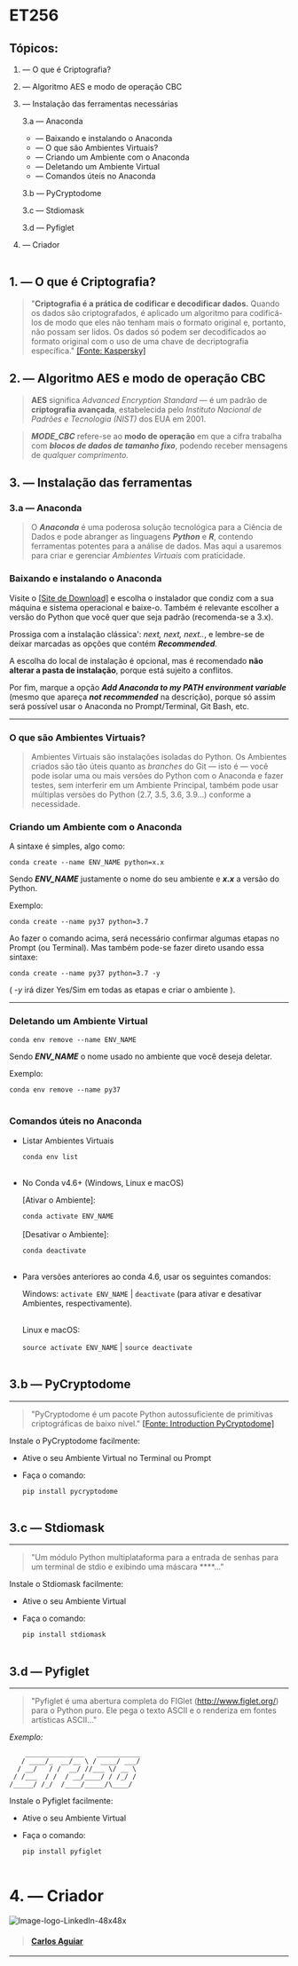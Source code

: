 # ET256

## Tópicos:

1. — O que é Criptografia?
2. — Algoritmo AES e modo de operação CBC
3. — Instalação das ferramentas necessárias
   
   3.a — Anaconda
      * — Baixando e instalando o Anaconda
      * — O que são Ambientes Virtuais?
      * — Criando um Ambiente com o Anaconda
      * — Deletando um Ambiente Virtual
      * — Comandos úteis no Anaconda
   
   3.b — PyCryptodome
   
   3.c — Stdiomask
   
   3.d — Pyfiglet
   
4. — Criador
<br></br>
## 1. — O que é Criptografia?

> "**Criptografia é a prática de codificar e decodificar dados.** Quando os dados são criptografados, é aplicado um algoritmo para codificá-los de modo que eles não tenham mais o formato original e, portanto, não possam ser lidos. Os dados só podem ser decodificados ao formato original com o uso de uma chave de decriptografia específica." [[Fonte: Kaspersky]](https://www.kaspersky.com.br/resource-center/definitions/encryption)

## 2. — Algoritmo AES e modo de operação CBC

> **AES** significa *Advanced Encryption Standard* — é um padrão de **criptografia avançada**, estabelecida pelo *Instituto Nacional de Padrões e Tecnologia (NIST)* dos EUA em 2001.

> _**MODE_CBC**_ refere-se ao **modo de operação** em que a cifra trabalha com _**blocos de dados de tamanho fixo**_, podendo receber mensagens de *qualquer comprimento.*

## 3. — Instalação das ferramentas

### 3.a — Anaconda

> O **_Anaconda_** é uma poderosa solução tecnológica para a Ciência de Dados e pode abranger as linguagens _**Python**_ e _**R**_, contendo ferramentas potentes para a análise de dados. Mas aqui a usaremos para criar e gerenciar *Ambientes Virtuais* com praticidade.

### Baixando e instalando o Anaconda

Visite o [[Site de Download]](https://www.anaconda.com/products/individual#Downloads) e escolha o instalador que condiz com a sua máquina e sistema operacional e baixe-o. Também é relevante escolher a versão do Python que você quer que seja padrão (recomenda-se a 3.x).

Prossiga com a instalação clássica': *next, next, next..*, e lembre-se de deixar marcadas as opções que contém _**Recommended**_.

A escolha do local de instalação é opcional, mas é recomendado **não alterar a pasta de instalação**, porque está sujeito a conflitos.

Por fim, marque a opção _**Add Anaconda to my PATH environment variable**_ (mesmo que apareça _**not recommended**_ na descrição), porque só assim será possível usar o Anaconda no Prompt/Terminal, Git Bash, etc.

---

### O que são Ambientes Virtuais?

> Ambientes Virtuais são instalações isoladas do Python. Os Ambientes criados são tão úteis quanto as *branches* do Git — isto é — você pode isolar uma ou mais versões do Python com o Anaconda e fazer testes, sem interferir em um Ambiente Principal, também pode usar múltiplas versões do Python (2.7, 3.5, 3.6, 3.9...) conforme a necessidade.

### Criando um Ambiente com o Anaconda

A sintaxe é simples, algo como:

`conda create --name ENV_NAME python=x.x`

Sendo _**ENV_NAME**_ justamente o nome do seu ambiente e _**x.x**_ a versão do Python.

Exemplo:

`conda create --name py37 python=3.7`

Ao fazer o comando acima, será necessário confirmar algumas etapas no Prompt (ou Terminal). Mas também pode-se fazer direto usando essa sintaxe:

`conda create --name py37 python=3.7 -y`

( _-y_ irá dizer Yes/Sim em todas as etapas e criar o ambiente ).

***

### Deletando um Ambiente Virtual

`conda env remove --name ENV_NAME`

Sendo _**ENV_NAME**_ o nome usado no ambiente que você deseja deletar.

Exemplo:

`conda env remove --name py37`
<br></br>
### Comandos úteis no Anaconda

* Listar Ambientes Virtuais

    `conda env list`
    <br></br>

* No Conda v4.6+ (Windows, Linux e macOS)

    [Ativar o Ambiente]:
    
    `conda activate ENV_NAME`
    <br></br>
    [Desativar o Ambiente]:

    `conda deactivate`
    <br></br>

* Para versões anteriores ao conda 4.6, usar os seguintes comandos:

    Windows:
    `activate ENV_NAME` | `deactivate` (para ativar e desativar Ambientes, respectivamente).
    <br></br>

    Linux e macOS:

    `source activate ENV_NAME` | `source deactivate`
<br></br>
## 3.b — PyCryptodome
---

> "PyCryptodome é um pacote Python autossuficiente de primitivas criptográficas de baixo nível." [[Fonte: Introduction PyCryptodome]](https://www.pycryptodome.org/en/latest/src/introduction.html)


Instale o PyCryptodome facilmente:
    
- Ative o seu Ambiente Virtual no Terminal ou Prompt
- Faça o comando:

    `pip install pycryptodome`
<br></br>
## 3.c — Stdiomask
---

> "Um módulo Python multiplataforma para a entrada de senhas para um terminal de stdio e exibindo uma máscara ****..."

Instale o Stdiomask facilmente:

- Ative o seu Ambiente Virtual
- Faça o comando:

    `pip install stdiomask`
<br></br>
## 3.d — Pyfiglet
---

> "Pyfiglet é uma abertura completa do FIGlet (http://www.figlet.org/) para o Python puro. Ele pega o texto ASCII e o renderiza em fontes artísticas ASCII..."

*Exemplo:*
```
    _______________   ___________
   / ____/_  __/__ \ / ____/ ___/
  / __/   / /  __/ //___ \/ __ \ 
 / /___  / /  / __/____/ / /_/ / 
/_____/ /_/  /____/_____/\____/  
```
Instale o Pyfiglet facilmente:

- Ative o seu Ambiente Virtual
- Faça o comando:

    `pip install pyfiglet`
<br></br>

# 4. — Criador

![Image-logo-LinkedIn-48x48x](https://icons.iconarchive.com/icons/limav/flat-gradient-social/48/Linkedin-icon.png)

> #### [Carlos Aguiar](https://www.linkedin.com/in/aguiar0x01/)

---
